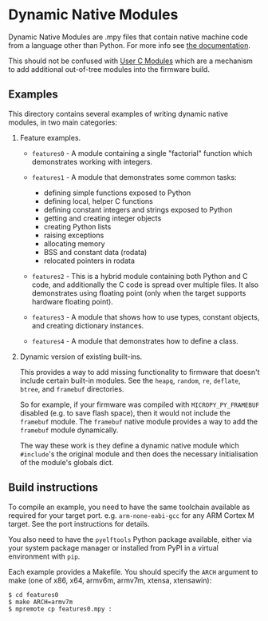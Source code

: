 # Dynamic Native Modules

Dynamic Native Modules are .mpy files that contain native machine code from a
language other than Python. For more info see [the
documentation](https://docs.micropython.org/en/latest/develop/natmod.html).

This should not be confused with [User C
Modules](https://docs.micropython.org/en/latest/develop/cmodules.html) which are
a mechanism to add additional out-of-tree modules into the firmware build.

## Examples

This directory contains several examples of writing dynamic native modules, in
two main categories:

1.  Feature examples.

    * `features0` - A module containing a single "factorial" function which
      demonstrates working with integers.

    * `features1` - A module that demonstrates some common tasks:
        - defining simple functions exposed to Python
        - defining local, helper C functions
        - defining constant integers and strings exposed to Python
        - getting and creating integer objects
        - creating Python lists
        - raising exceptions
        - allocating memory
        - BSS and constant data (rodata)
        - relocated pointers in rodata

    * `features2` - This is a hybrid module containing both Python and C code,
      and additionally the C code is spread over multiple files. It also
      demonstrates using floating point (only when the target supports
      hardware floating point).

    * `features3` - A module that shows how to use types, constant objects,
      and creating dictionary instances.

    * `features4` - A module that demonstrates how to define a class.

2.  Dynamic version of existing built-ins.

    This provides a way to add missing functionality to firmware that doesn't
    include certain built-in modules. See the `heapq`, `random`, `re`,
    `deflate`, `btree`, and `framebuf` directories.

    So for example, if your firmware was compiled with `MICROPY_PY_FRAMEBUF`
    disabled (e.g. to save flash space), then it would not include the
    `framebuf` module. The `framebuf` native module provides a way to add the
    `framebuf` module dynamically.

    The way these work is they define a dynamic native module which
    `#include`'s the original module and then does the necessary
    initialisation of the module's globals dict.

## Build instructions

To compile an example, you need to have the same toolchain available as
required for your target port. e.g. `arm-none-eabi-gcc` for any ARM Cortex M
target. See the port instructions for details.

You also need to have the `pyelftools` Python package available, either via
your system package manager or installed from PyPI in a virtual environment
with `pip`.

Each example provides a Makefile. You should specify the `ARCH` argument to
make (one of x86, x64, armv6m, armv7m, xtensa, xtensawin):

```
$ cd features0
$ make ARCH=armv7m
$ mpremote cp features0.mpy :
```

